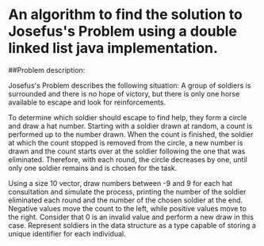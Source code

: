 # An algorithm to find the solution to Josefus's Problem using a double linked list java implementation.

##Problem description:

Josefus's Problem describes the following situation: A group of soldiers is surrounded and there is no hope of victory, but there is only one horse available to escape and look for reinforcements. 

To determine which soldier should escape to find help, they form a circle and draw a hat number. Starting with a soldier drawn at random, a count is performed up to the number drawn. When the count is finished, the soldier at which the count stopped is removed from the circle, a new number is drawn and the count starts over at the soldier following the one that was eliminated. Therefore, with each round, the circle decreases by one, until only one soldier remains and is chosen for the task.

Using a size 10 vector, draw numbers between -9 and 9 for each hat consultation and simulate the process, printing the number of the soldier eliminated each round and the number of the chosen soldier at the end. Negative values ​​move the count to the left, while positive values ​​move to the right. Consider that 0 is an invalid value and perform a new draw in this case. Represent soldiers in the data structure as a type capable of storing a unique identifier for each individual.
